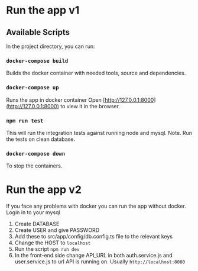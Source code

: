 # Run the app v1
## Available Scripts

In the project directory, you can run:

### `docker-compose build`

Builds the docker container with needed tools, source and dependencies.

### `docker-compose up`

Runs the app in docker container
Open [http://127.0.0.1:8000](http://127.0.0.1:8000) to view it in the browser.

### `npm run test`

This will run the integration tests against running node and mysql. 
Note. Run the tests on clean database. 

### `docker-compose down`

To stop the containers.

# Run the app v2
If you face any problems with docker you can run the app without docker. 
Login in to your mysql 
  1. Create DATABASE
  2. Create USER and give PASSWORD
  3. Add these to src/app/config/db.config.ts file to the relevant keys
  4. Change the HOST to `localhost`
  5. Run the script `npm run dev`
  6. In the front-end side change API_URL in both auth.service.js and user.service.js to url API is running on. Usually `http://localhost:8080` 
